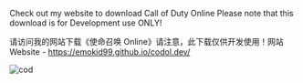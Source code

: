 Check out my website to download Call of Duty Online
Please note that this download is for Development use ONLY!

请访问我的网站下载《使命召唤 Online》请注意，此下载仅供开发使用！网站
Website - https://emokid99.github.io/codol.dev/

![cod](https://github.com/emokid99/codol.dev/assets/46846645/4bdc950b-a59d-4d2c-9d7c-83f6b93a0514)
